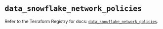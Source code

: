 # `data_snowflake_network_policies`

Refer to the Terraform Registry for docs: [`data_snowflake_network_policies`](https://registry.terraform.io/providers/snowflakedb/snowflake/2.8.0/docs/data-sources/network_policies).
